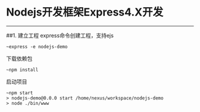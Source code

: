 # Nodejs开发框架Express4.X开发

------
##1. 建立工程
  express命令创建工程，支持ejs
    
    ~express -e nodejs-demo
  
  下载依赖包
  
    ~npm install
    
  启动项目
  
    ~npm start
    > nodejs-demo@0.0.0 start /home/nexus/workspace/nodejs-demo
    > node ./bin/www

  
